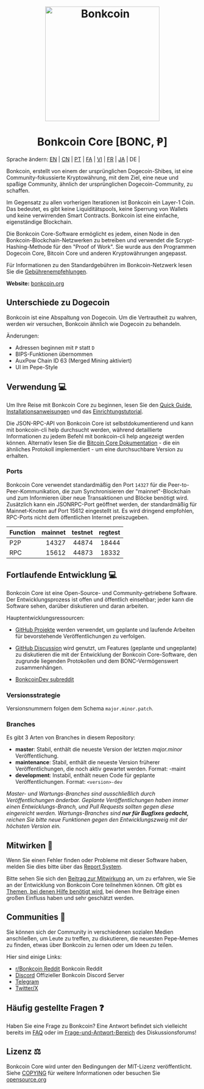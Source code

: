 <h1 align="center">
<img src="https://i.imgur.com/DDkfI9i.png" alt="Bonkcoin" width="300"/>
<br/><br/>
Bonkcoin Core [BONC, Ᵽ]  
</h1>


Sprache ändern: [EN](./README.md) | [CN](./README_zh_CN.md) | [PT](./README_pt_BR.md) | [FA](./README_fa_IR.md) | [VI](./README_vi_VN.md) | [FR](./README_fr_FR.md) | [JA](./README_ja_JP.md) | DE | 



Bonkcoin, erstellt von einem der ursprünglichen Dogecoin-Shibes, ist eine Community-fokussierte Kryptowährung, mit dem Ziel, eine neue und spaßige Community, ähnlich der ursprünglichen Dogecoin-Community, zu schaffen.

Im Gegensatz zu allen vorherigen Iterationen ist Bonkcoin ein Layer-1 Coin. 
Das bedeutet, es gibt keine Liquiditätspools, keine Sperrung von Wallets und keine verwirrenden Smart Contracts. 
Bonkcoin ist eine einfache, eigenständige Blockchain.

Die Bonkcoin Core-Software ermöglicht es jedem, einen Node in den Bonkcoin-Blockchain-Netzwerken zu betreiben und verwendet die Scrypt-Hashing-Methode für den "Proof of Work". 
Sie wurde aus den Programmen Dogecoin Core, Bitcoin Core und anderen Kryptowährungen angepasst.

Für Informationen zu den Standardgebühren im Bonkcoin-Netzwerk lesen Sie die [Gebührenempfehlungen](doc/fee-recommendation_DE.md).

**Website:** [bonkcoin.org](https://bonkcoin.org)

## Unterschiede zu Dogecoin

Bonkcoin ist eine Abspaltung von Dogecoin. Um die Vertrautheit zu wahren, werden wir versuchen, Bonkcoin ähnlich wie Dogecoin zu behandeln.

Änderungen:

* Adressen beginnen mit `P` statt `D`
* BIPS-Funktionen übernommen
* AuxPow Chain ID 63 (Merged Mining aktiviert)
* UI im Pepe-Style



## Verwendung 💻

Um Ihre Reise mit Bonkcoin Core zu beginnen, lesen Sie den [Quick Guide](doc/README_windows_DE.md), [Installationsanweisungen](INSTALL.md) und das [Einrichtungstutorial](doc/getting-started.md).

Die JSON-RPC-API von Bonkcoin Core ist selbstdokumentierend und kann mit bonkcoin-cli help durchsucht werden, während detaillierte Informationen zu jedem Befehl mit bonkcoin-cli help <Befehl> angezeigt werden können. 
Alternativ lesen Sie die [Bitcoin Core Dokumentation](https://developer.bitcoin.org/reference/rpc/) - die ein ähnliches Protokoll implementiert - um eine durchsuchbare Version zu erhalten.

### Ports

Bonkcoin Core verwendet standardmäßig den Port `14327` für die Peer-to-Peer-Kommunikation, 
die zum Synchronisieren der "mainnet"-Blockchain und zum Informieren über neue Transaktionen und Blöcke benötigt wird. 
Zusätzlich kann ein JSONRPC-Port geöffnet werden, der standardmäßig für Mainnet-Knoten auf Port 15612 eingestellt ist. 
Es wird dringend empfohlen, RPC-Ports nicht dem öffentlichen Internet preiszugeben.

| Function | mainnet | testnet | regtest |
| :------- | ------: | ------: | ------: |
| P2P      |   14327 |   44874 |   18444 |
| RPC      |   15612 |   44873 |   18332 |

## Fortlaufende Entwicklung 💻

Bonkcoin Core ist eine Open-Source- und Community-getriebene Software. 
Der Entwicklungsprozess ist offen und öffentlich einsehbar; jeder kann die Software sehen, darüber diskutieren und daran arbeiten.


Hauptentwicklungsressourcen:

* [GitHub Projekte](https://github.com/bonkcoinppc/bonkcoin/projects) werden verwendet,
 um geplante und laufende Arbeiten für bevorstehende Veröffentlichungen zu verfolgen.

* [GitHub Discussion](https://github.com/bonkcoinppc/bonkcoin/discussions) wird genutzt, 
  um Features (geplante und ungeplante) zu diskutieren die mit der Entwicklung der Bonkcoin Core-Software, den zugrunde liegenden Protokollen und dem BONC-Vermögenswert zusammenhängen.

* [BonkcoinDev subreddit](https://www.reddit.com/r/bonkcoindev/)


### Versionsstrategie

Versionsnummern folgen dem Schema ```major.minor.patch```.

### Branches

Es gibt 3 Arten von Branches in diesem Repository:

- **master**: Stabil, enthält die neueste Version der letzten *major.minor* Veröffentlichung.
- **maintenance**: Stabil, enthält die neueste Version früherer Veröffentlichungen, die noch aktiv gewartet werden. Format: <version>-maint
- **development**: Instabil, enthält neuen Code für geplante Veröffentlichungen. Format: ```<version>-dev```

*Master- und Wartungs-Branches sind ausschließlich durch Veröffentlichungen änderbar.*
*Geplante Veröffentlichungen haben immer einen Entwicklungs-Branch, und Pull Requests sollten gegen diese eingereicht werden.*
*Wartungs-Branches sind **nur für Bugfixes gedacht,** reichen Sie bitte neue Funktionen gegen den Entwicklungszweig mit der höchsten Version ein.*

## Mitwirken 🤝

Wenn Sie einen Fehler finden oder Probleme mit dieser Software haben, melden Sie dies bitte über das [Report System](https://github.com/bonkcoinppc/bonkcoin/issues/new?assignees=&labels=bug&template=bug_report.md&title=%5Bbug%5D+).

Bitte sehen Sie sich den [Beitrag zur Mitwirkung](CONTRIBUTING.md) an, um zu erfahren, wie Sie an der Entwicklung von Bonkcoin Core teilnehmen können. 
Oft gibt es [Themen, bei denen Hilfe benötigt wird](https://github.com/bonkcoinppc/bonkcoin/labels/help%20wanted), bei denen Ihre Beiträge einen großen Einfluss haben und sehr geschätzt werden.

## Communities 🐸

Sie können sich der Community in verschiedenen sozialen Medien anschließen, um Leute zu treffen, zu diskutieren, 
die neuesten Pepe-Memes zu finden, etwas über Bonkcoin zu lernen oder um Ideen zu teilen.

Hier sind einige Links:

* [r/Bonkcoin Reddit](https://www.reddit.com/r/bonkcoin/) Bonkcoin Reddit
* [Discord](https://bonkcoin.org/discord) Offizieller Bonkcoin Discord Server
* [Telegram](https://t.me/BonkcoinGroup)
* [Twitter/X](https://twitter.com/BonkcoinNetwork)


## Häufig gestellte Fragen ❓

Haben Sie eine Frage zu Bonkcoin? 
Eine Antwort befindet sich vielleicht bereits im [FAQ](doc/FAQ_DE.md) oder im [Frage-und-Antwort-Bereich](https://github.com/bonkcoinppc/bonkcoin/discussions/categories/q-a) des Diskussionsforums!

## Lizenz ⚖️
Bonkcoin Core wird unter den Bedingungen der MIT-Lizenz veröffentlicht. Siehe 
[COPYING](COPYING) für weitere Informationen oder besuchen Sie
[opensource.org](https://opensource.org/licenses/MIT)
